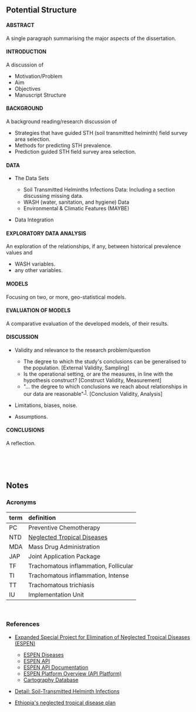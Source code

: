 
<br>

## Potential Structure



#### ABSTRACT

A single paragraph summarising the major aspects of the dissertation.

#### INTRODUCTION

A discussion of

* Motivation/Problem
* Aim
* Objectives
* Manuscript Structure

#### BACKGROUND

A background reading/research discussion of
* Strategies that have guided STH (soil transmitted helminth) field survey area selection.
* Methods for predicting STH prevalence.
* Prediction guided STH field survey area selection.

#### DATA

* The Data Sets
  * Soil Transmitted Helminths Infections Data: Including a section discussing missing data.
  * WASH (water, sanitation, and hygiene) Data
  * Environmental & Climatic Features (MAYBE)
 
* Data Integration

#### EXPLORATORY DATA ANALYSIS

An exploration of the relationships, if any, between historical prevalence values and
* WASH variables.
* any other variables.

#### MODELS

Focusing on two, or more, geo-statistical models.

#### EVALUATION OF MODELS

A comparative evaluation of the developed models, of their results.

#### DISCUSSION

* Validity and relevance to the research problem/question
  * The degree to which the study's conclusions can be generalised to the population. [External Validity, Sampling]
  * Is the operational setting, or are the measures, in line with the hypothesis construct?  [Construct Validity, Measurement]
  * "... the degree to which conclusions we reach about relationships in our data are 
    reasonable"<sup><a href="https://conjointly.com/kb/conclusion-validity/"> 1</a></sup>.  [Conclusion Validity, Analysis]

* Limitations, biases, noise.

* Assumptions.

#### CONCLUSIONS

A reflection.

<br>
<br>
<br>

## Notes


### Acronyms

term | definition
:--- | :---
PC | Preventive Chemotherapy
NTD | [Neglected Tropical Diseases](https://espen.afro.who.int/diseases)
MDA | Mass Drug Administration
JAP | Joint Application Package
TF | Trachomatous inflammation, Follicular
TI | Trachomatous inflammation, Intense
TT | Trachomatous trichiasis
IU | Implementation Unit

<br>

### References

* [Expanded Special Project for Elimination of Neglected Tropical Diseases (ESPEN)](https://espen.afro.who.int)
  * [ESPEN Diseases](https://espen.afro.who.int/diseases)
  * [ESPEN API](https://admin.espen.afro.who.int/docs/api)
  * [ESPEN API Documentation](https://espen.stoplight.io)
  * [ESPEN Platform Overview (API Platform)](https://admin.espen.afro.who.int/docs/api/overview)
  * [Cartography Database](https://espen.afro.who.int/tools-resources/cartography-database)

* [Detail: Soil-Transmitted Helminth Infections](https://www.who.int/news-room/fact-sheets/detail/soil-transmitted-helminth-infections)
* [Ethiopia's neglected tropical disease plan](https://www.afro.who.int/sites/default/files/2019-04/Second%20Edition%20of%20National%20Neglected%20Tropical%20Diseases%20Master%20Plan%2C%202016.pdf)

<br>
<br>

<br>
<br>

<br>
<br>

<br>
<br>